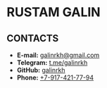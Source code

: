 # __RUSTAM GALIN__

## __CONTACTS__

* __E-mail:__ [galinrkh@gmail.com](mailto:galinrkh@gmail.com)
* __Telegram:__ [t.me/galinrkh](https://t.me/galinrkh)
* __GitHub:__ [galinrkh](https://github.com/galinrkh)
* __Phone:__ [+7-917-421-77-94](tel:+79174217794)